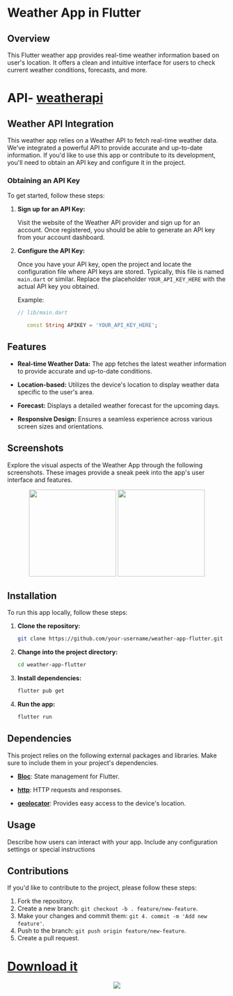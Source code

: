 # Weather App in Flutter

## Overview

This Flutter weather app provides real-time weather information based on user's location. It offers a clean and intuitive interface for users to check current weather conditions, forecasts, and more.

# API- [weatherapi](''https://weatherapi.com]')

## Weather API Integration

This weather app relies on a Weather API to fetch real-time weather data. We've integrated a powerful API to provide accurate and up-to-date information. If you'd like to use this app or contribute to its development, you'll need to obtain an API key and configure it in the project.

### Obtaining an API Key

To get started, follow these steps:

1. **Sign up for an API Key:**

   Visit the website of the Weather API provider and sign up for an account. Once registered, you should be able to generate an API key from your account dashboard.

2. **Configure the API Key:**

   Once you have your API key, open the project and locate the configuration file where API keys are stored. Typically, this file is named `main.dart` or similar. Replace the placeholder `YOUR_API_KEY_HERE` with the actual API key you obtained.

   Example:

   ```dart
   // lib/main.dart

      const String APIKEY = 'YOUR_API_KEY_HERE';  
## Features

- **Real-time Weather Data:** The app fetches the latest weather information to provide accurate and up-to-date conditions.

- **Location-based:** Utilizes the device's location to display weather data specific to the user's area.

- **Forecast:** Displays a detailed weather forecast for the upcoming days.

- **Responsive Design:** Ensures a seamless experience across various screen sizes and orientations.

## Screenshots

Explore the visual aspects of the Weather App through the following screenshots. These images provide a sneak peek into the app's user interface and features.

<div align='center'>

<img src='assets/1.png' width=200>
<img src='assets/2.png' width=200>

</div>

## Installation

To run this app locally, follow these steps:

1. **Clone the repository:**

   ```bash
   git clone https://github.com/your-username/weather-app-flutter.git

2. **Change into the project directory:**
    ```bash
    cd weather-app-flutter

3. **Install dependencies:**
    ```bash
    flutter pub get
4. **Run the app:**
    ```bash
    flutter run
## Dependencies

This project relies on the following external packages and libraries. Make sure to include them in your project's dependencies.

- [**Bloc**](https://pub.dev/packages/bloc): State management for Flutter.
 

- [**http**](https://pub.dev/packages/http): HTTP requests and responses.
 

- [**geolocator**](https://pub.dev/packages/geolocator): Provides easy access to the device's location.
  

## Usage
Describe how users can interact with your app. Include any configuration settings or special instructions

## Contributions
If you'd like to contribute to the project, please follow these steps:

1. Fork the repository.
2. Create a new branch: 
    `git checkout -b . feature/new-feature`.
3. Make your changes and commit them: `git 4. commit -m 'Add new feature'`.
5. Push to the branch: `git push origin feature/new-feature`.
6. Create a pull request.

# [Download it ]('https://drive.google.com/file/d/1q7sBxIRyduF6klfzoH47mId_ygRjSLZr/view?usp=sharing')
<div align='center'>

<img src="android/app/src/main/res/mipmap-xxhdpi/ic_launcher.png">

</div>
